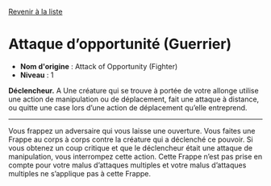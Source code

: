 [Revenir à la liste](list.md)

# Attaque d’opportunité (Guerrier)

 * **Nom d'origine** : Attack of Opportunity (Fighter)
 * **Niveau** : 1


<p><strong>Déclencheur.</strong>&nbsp;A Une créature qui se trouve à portée de votre allonge utilise une action de manipulation ou de déplacement, fait une attaque à distance, ou quitte une case lors d’une action de déplacement qu’elle entreprend.</p>
<hr>
<p>Vous frappez un adversaire qui vous laisse une ouverture. Vous faites une Frappe au corps à corps contre la créature qui a déclenché ce pouvoir. Si vous obtenez un coup critique et que le déclencheur était une attaque de manipulation, vous interrompez cette action. Cette Frappe n’est pas prise en compte pour votre malus d’attaques multiples et votre malus d’attaques multiples ne s’applique pas à cette Frappe.</p>